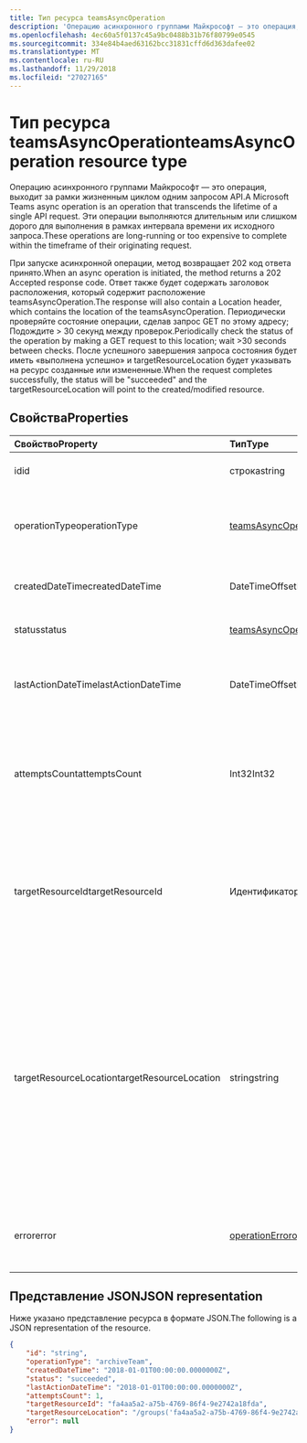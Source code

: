 ```yaml
---
title: Тип ресурса teamsAsyncOperation
description: 'Операцию асинхронного группами Майкрософт — это операция, выходит за рамки жизненным циклом одним запросом API. '
ms.openlocfilehash: 4ec60a5f0137c45a9bc0488b31b76f80799e0545
ms.sourcegitcommit: 334e84b4aed63162bcc31831cffd6d363dafee02
ms.translationtype: MT
ms.contentlocale: ru-RU
ms.lasthandoff: 11/29/2018
ms.locfileid: "27027165"
---
```

# <a name="teamsasyncoperation-resource-type"></a><span data-ttu-id="d0e36-103">Тип ресурса teamsAsyncOperation</span><span class="sxs-lookup"><span data-stu-id="d0e36-103">teamsAsyncOperation resource type</span></span>



<span data-ttu-id="d0e36-104">Операцию асинхронного группами Майкрософт — это операция, выходит за рамки жизненным циклом одним запросом API.</span><span class="sxs-lookup"><span data-stu-id="d0e36-104">A Microsoft Teams async operation is an operation that transcends the lifetime of a single API request.</span></span> <span data-ttu-id="d0e36-105">Эти операции выполняются длительным или слишком дорого для выполнения в рамках интервала времени их исходного запроса.</span><span class="sxs-lookup"><span data-stu-id="d0e36-105">These operations are long-running or too expensive to complete within the timeframe of their originating request.</span></span>

<span data-ttu-id="d0e36-106">При запуске асинхронной операции, метод возвращает 202 код ответа принято.</span><span class="sxs-lookup"><span data-stu-id="d0e36-106">When an async operation is initiated, the method returns a 202 Accepted response code.</span></span> <span data-ttu-id="d0e36-107">Ответ также будет содержать заголовок расположения, который содержит расположение teamsAsyncOperation.</span><span class="sxs-lookup"><span data-stu-id="d0e36-107">The response will also contain a Location header, which contains the location of the teamsAsyncOperation.</span></span> <span data-ttu-id="d0e36-108">Периодически проверяйте состояние операции, сделав запрос GET по этому адресу; Подождите > 30 секунд между проверок.</span><span class="sxs-lookup"><span data-stu-id="d0e36-108">Periodically check the status of the operation by making a GET request to this location; wait >30 seconds between checks.</span></span>
<span data-ttu-id="d0e36-109">После успешного завершения запроса состояния будет иметь «выполнена успешно» и targetResourceLocation будет указывать на ресурс созданные или измененные.</span><span class="sxs-lookup"><span data-stu-id="d0e36-109">When the request completes successfully, the status will be "succeeded" and the targetResourceLocation will point to the created/modified resource.</span></span>

## <a name="properties"></a><span data-ttu-id="d0e36-110">Свойства</span><span class="sxs-lookup"><span data-stu-id="d0e36-110">Properties</span></span>

| <span data-ttu-id="d0e36-111">Свойство</span><span class="sxs-lookup"><span data-stu-id="d0e36-111">Property</span></span> | <span data-ttu-id="d0e36-112">Тип</span><span class="sxs-lookup"><span data-stu-id="d0e36-112">Type</span></span>   | <span data-ttu-id="d0e36-113">Описание</span><span class="sxs-lookup"><span data-stu-id="d0e36-113">Description</span></span> |
|:---------------|:--------|:----------|
|<span data-ttu-id="d0e36-114">id</span><span class="sxs-lookup"><span data-stu-id="d0e36-114">id</span></span>|<span data-ttu-id="d0e36-115">строка</span><span class="sxs-lookup"><span data-stu-id="d0e36-115">string</span></span> |<span data-ttu-id="d0e36-116">Операция уникальный идентификатор.</span><span class="sxs-lookup"><span data-stu-id="d0e36-116">Unique operation id.</span></span>|
|<span data-ttu-id="d0e36-117">operationType</span><span class="sxs-lookup"><span data-stu-id="d0e36-117">operationType</span></span>|[<span data-ttu-id="d0e36-118">teamsAsyncOperationType</span><span class="sxs-lookup"><span data-stu-id="d0e36-118">teamsAsyncOperationType</span></span>](teamsasyncoperationtype.md) |<span data-ttu-id="d0e36-119">Указывает, какой тип операции, описанного.</span><span class="sxs-lookup"><span data-stu-id="d0e36-119">Denotes which type of operation is being described.</span></span>|
|<span data-ttu-id="d0e36-120">createdDateTime</span><span class="sxs-lookup"><span data-stu-id="d0e36-120">createdDateTime</span></span>|<span data-ttu-id="d0e36-121">DateTimeOffset</span><span class="sxs-lookup"><span data-stu-id="d0e36-121">DateTimeOffset</span></span> |<span data-ttu-id="d0e36-122">Время создания операции.</span><span class="sxs-lookup"><span data-stu-id="d0e36-122">Time when the operation was created.</span></span>|
|<span data-ttu-id="d0e36-123">status</span><span class="sxs-lookup"><span data-stu-id="d0e36-123">status</span></span>|[<span data-ttu-id="d0e36-124">teamsAsyncOperationStatus</span><span class="sxs-lookup"><span data-stu-id="d0e36-124">teamsAsyncOperationStatus</span></span>](teamsasyncoperationstatus.md)| <span data-ttu-id="d0e36-125">Состояние операции.</span><span class="sxs-lookup"><span data-stu-id="d0e36-125">Operation status.</span></span>|
|<span data-ttu-id="d0e36-126">lastActionDateTime</span><span class="sxs-lookup"><span data-stu-id="d0e36-126">lastActionDateTime</span></span>|<span data-ttu-id="d0e36-127">DateTimeOffset</span><span class="sxs-lookup"><span data-stu-id="d0e36-127">DateTimeOffset</span></span> |<span data-ttu-id="d0e36-128">Время последнего обновления асинхронной операции.</span><span class="sxs-lookup"><span data-stu-id="d0e36-128">Time when the async operation was last updated.</span></span>|
|<span data-ttu-id="d0e36-129">attemptsCount</span><span class="sxs-lookup"><span data-stu-id="d0e36-129">attemptsCount</span></span>|<span data-ttu-id="d0e36-130">Int32</span><span class="sxs-lookup"><span data-stu-id="d0e36-130">Int32</span></span>|<span data-ttu-id="d0e36-131">Количество раз, когда операция перед помечаются как успешные и неудачные.</span><span class="sxs-lookup"><span data-stu-id="d0e36-131">Number of times the operation was attempted before being marked successful or failed.</span></span>|
|<span data-ttu-id="d0e36-132">targetResourceId</span><span class="sxs-lookup"><span data-stu-id="d0e36-132">targetResourceId</span></span>|<span data-ttu-id="d0e36-133">Идентификатор GUID</span><span class="sxs-lookup"><span data-stu-id="d0e36-133">guid</span></span> |<span data-ttu-id="d0e36-134">Идентификатор объекта, который создал или изменены в результате этой асинхронной операции, обычно [группы](../resources/team.md).</span><span class="sxs-lookup"><span data-stu-id="d0e36-134">The ID of the object that's created or modified as result of this async operation, typically a [team](../resources/team.md).</span></span>|
|<span data-ttu-id="d0e36-135">targetResourceLocation</span><span class="sxs-lookup"><span data-stu-id="d0e36-135">targetResourceLocation</span></span>|<span data-ttu-id="d0e36-136">string</span><span class="sxs-lookup"><span data-stu-id="d0e36-136">string</span></span>|<span data-ttu-id="d0e36-137">Расположение объекта, который создал или изменил как результат этой асинхронной операции.</span><span class="sxs-lookup"><span data-stu-id="d0e36-137">The location of the object that's created or modified as result of this async operation.</span></span> <span data-ttu-id="d0e36-138">Этот URL-адрес следует рассматривать как Непрозрачное значение и не синтаксический анализ в его компонента пути.</span><span class="sxs-lookup"><span data-stu-id="d0e36-138">This URL should be treated as an opaque value and not parsed into its component paths.</span></span>|
|<span data-ttu-id="d0e36-139">error</span><span class="sxs-lookup"><span data-stu-id="d0e36-139">error</span></span>|[<span data-ttu-id="d0e36-140">operationError</span><span class="sxs-lookup"><span data-stu-id="d0e36-140">operationError</span></span>](operationerror.md)|<span data-ttu-id="d0e36-141">Любая ошибка, которая приводит к сбою асинхронной операции.</span><span class="sxs-lookup"><span data-stu-id="d0e36-141">Any error that causes the async operation to fail.</span></span>|

## <a name="json-representation"></a><span data-ttu-id="d0e36-142">Представление JSON</span><span class="sxs-lookup"><span data-stu-id="d0e36-142">JSON representation</span></span>

<span data-ttu-id="d0e36-143">Ниже указано представление ресурса в формате JSON.</span><span class="sxs-lookup"><span data-stu-id="d0e36-143">The following is a JSON representation of the resource.</span></span>

<!-- {
  "blockType": "resource",
  "keyProperty": "id",
  "@odata.type": "microsoft.graph.teamsasyncoperation"
}-->

```json
{
    "id": "string",
    "operationType": "archiveTeam",
    "createdDateTime": "2018-01-01T00:00:00.0000000Z",
    "status": "succeeded",
    "lastActionDateTime": "2018-01-01T00:00:00.0000000Z",
    "attemptsCount": 1,
    "targetResourceId": "fa4aa5a2-a75b-4769-86f4-9e2742a18fda",
    "targetResourceLocation": "/groups('fa4aa5a2-a75b-4769-86f4-9e2742a18fda')/team",
    "error": null
}
```

<!-- uuid: 20fd7863-9545-40d4-ae8f-fee2d115a690
2015-10-25 14:57:30 UTC -->
<!-- {
  "type": "#page.annotation",
  "description": "teams async operation resource",
  "keywords": "",
  "section": "documentation",
  "tocPath": ""
}-->
